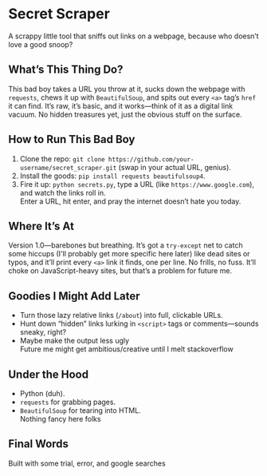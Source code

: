 # Secret Scraper
A scrappy little tool that sniffs out links on a webpage, because who doesn’t love a good snoop?

## What’s This Thing Do?
This bad boy takes a URL you throw at it, sucks down the webpage with `requests`, chews it up with `BeautifulSoup`, and spits out every `<a>` tag’s `href` it can find. It’s raw, it’s basic, and it works—think of it as a digital link vacuum. No hidden treasures yet, just the obvious stuff on the surface.

## How to Run This Bad Boy
1. Clone the repo: `git clone https://github.com/your-username/secret_scraper.git` (swap in your actual URL, genius).
2. Install the goods: `pip install requests beautifulsoup4`.
3. Fire it up: `python secrets.py`, type a URL (like `https://www.google.com`), and watch the links roll in.  
Enter a URL, hit enter, and pray the internet doesn’t hate you today.

## Where It’s At
Version 1.0—barebones but breathing. It’s got a `try-except` net to catch some hiccups (I'll probably get more specific here later) like dead sites or typos, and it’ll print every `<a>` link it finds, one per line. No frills, no fuss. It’ll choke on JavaScript-heavy sites, but that’s a problem for future me.

## Goodies I Might Add Later
- Turn those lazy relative links (`/about`) into full, clickable URLs.  
- Hunt down “hidden” links lurking in `<script>` tags or comments—sounds sneaky, right?  
- Maybe make the output less ugly  
Future me might get ambitious/creative until I melt stackoverflow

## Under the Hood
- Python (duh).  
- `requests` for grabbing pages.  
- `BeautifulSoup` for tearing into HTML.  
Nothing fancy here folks

## Final Words
Built with some trial, error, and google searches 
